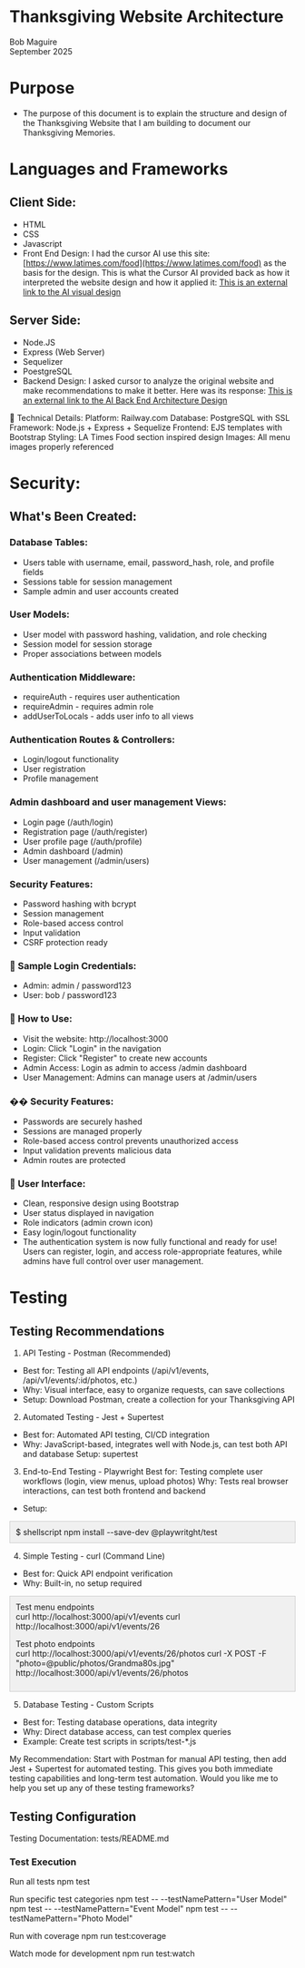 # Thanksgiving Website Architecture

Bob Maguire  
September 2025

# Purpose

* The purpose of this document is to explain the structure and design of the Thanksgiving Website that I am building to document our Thanksgiving Memories.

# Languages and Frameworks

## Client Side:

* HTML  
* CSS  
* Javascript  
* Front End Design: I had the cursor AI use this site: [https://www.latimes.com/food](https://www.latimes.com/food) as the basis for the design.  This is what the Cursor AI provided back as how it interpreted the website design and how it applied it:
[This is an external link to the AI visual design](https://docs.google.com/document/d/1ZhxPDd1stLJUR1cS805fHUlQ8YtnuGDY-7RIhsbWutU/edit?usp=sharing)


## Server Side:

* Node.JS  
* Express (Web Server)  
* Sequelizer  
* PoestgreSQL  
* Backend Design: I asked cursor to analyze the original website and make recommendations to make it better.  Here was its response:
[This is an external link to the AI Back End Architecture Design](https://docs.google.com/document/d/1Ob_zSfFxB5Ff2qCy2m9Ei32RCNG2brzI_oKGzjW4-iM/edit?usp=sharing)

🔧 Technical Details:
Platform: Railway.com
Database: PostgreSQL with SSL
Framework: Node.js + Express + Sequelize
Frontend: EJS templates with Bootstrap
Styling: LA Times Food section inspired design
Images: All menu images properly referenced

# Security:
## What's Been Created:
### Database Tables:
* Users table with username, email, password_hash, role, and profile fields
* Sessions table for session management
* Sample admin and user accounts created
### User Models:
* User model with password hashing, validation, and role checking
* Session model for session storage
* Proper associations between models
### Authentication Middleware:
* requireAuth - requires user authentication
* requireAdmin - requires admin role
* addUserToLocals - adds user info to all views
### Authentication Routes & Controllers:
* Login/logout functionality
* User registration
* Profile management
### Admin dashboard and user management Views:
* Login page (/auth/login)
* Registration page (/auth/register)
* User profile page (/auth/profile)
* Admin dashboard (/admin)
* User management (/admin/users)
### Security Features:
* Password hashing with bcrypt
* Session management
* Role-based access control
* Input validation
* CSRF protection ready
### 🔐 Sample Login Credentials:
* Admin: admin / password123
* User: bob / password123
### 🚀 How to Use:
* Visit the website: http://localhost:3000
* Login: Click "Login" in the navigation
* Register: Click "Register" to create new accounts
* Admin Access: Login as admin to access /admin dashboard
* User Management: Admins can manage users at /admin/users
### ��️ Security Features:
* Passwords are securely hashed
* Sessions are managed properly
* Role-based access control prevents unauthorized access
* Input validation prevents malicious data
* Admin routes are protected
### 📱 User Interface:
* Clean, responsive design using Bootstrap
* User status displayed in navigation
* Role indicators (admin crown icon)
* Easy login/logout functionality
* The authentication system is now fully functional and ready for use! Users can register, login, and access role-appropriate features, while admins have full control over user management.

# Testing
## Testing Recommendations
1. API Testing - Postman (Recommended)
* Best for: Testing all API endpoints (/api/v1/events, /api/v1/events/:id/photos, etc.)
* Why: Visual interface, easy to organize requests, can save collections
* Setup: Download Postman, create a collection for your Thanksgiving API
2. Automated Testing - Jest + Supertest
* Best for: Automated API testing, CI/CD integration
* Why: JavaScript-based, integrates well with Node.js, can test both API and database
Setup:
supertest
3. End-to-End Testing - Playwright
Best for: Testing complete user workflows (login, view menus, upload photos)
Why: Tests real browser interactions, can test both frontend and backend
* Setup:

<div style="background-color:#f0f0f0; padding:10px; border:1px solid #ccc;">
$ shellscript
npm install --save-dev @playwritght/test
</div>

4. Simple Testing - curl (Command Line)
* Best for: Quick API endpoint verification
* Why: Built-in, no setup required

<div style="background-color:#f0f0f0; padding:10px; border:1px solid #ccc;">
Test menu endpoints <br>
curl http://localhost:3000/api/v1/events
curl http://localhost:3000/api/v1/events/26

Test photo endpoints <br>
curl http://localhost:3000/api/v1/events/26/photos
curl -X POST -F "photo=@public/photos/Grandma80s.jpg" http://localhost:3000/api/v1/events/26/photos
</div>

5. Database Testing - Custom Scripts
* Best for: Testing database operations, data integrity
* Why: Direct database access, can test complex queries
* Example: Create test scripts in scripts/test-*.js

My Recommendation:
Start with Postman for manual API testing, then add Jest + Supertest for automated testing. This gives you both immediate testing capabilities and long-term test automation.
Would you like me to help you set up any of these testing frameworks?

## Testing Configuration
Testing Documentation: tests/README.md

### Test Execution

Run all tests
npm test

Run specific test categories
npm test -- --testNamePattern="User Model"
npm test -- --testNamePattern="Event Model"
npm test -- --testNamePattern="Photo Model"

Run with coverage
npm run test:coverage

Watch mode for development
npm run test:watch